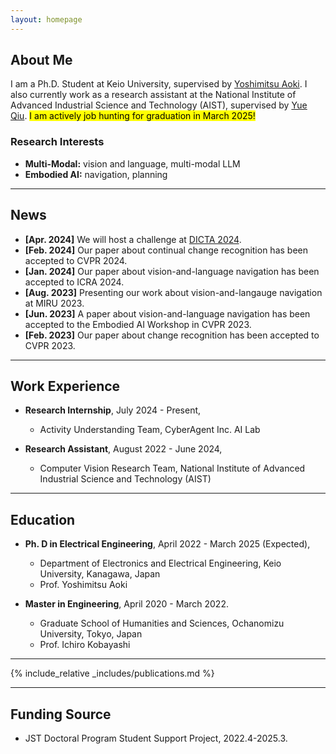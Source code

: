 ```yaml
---
layout: homepage
---
```


## About Me

I am a Ph.D. Student at Keio University, supervised by [Yoshimitsu Aoki](https://aoki-medialab.jp/aokiyoshimitsu/). I also currently work as a research assistant at the National Institute of Advanced Industrial Science and Technology (AIST), supervised by [Yue Qiu](https://qiuyue1993.github.io/qiuyue.github.com/).
<mark> I am actively job hunting for graduation in March 2025!<mark>

### Research Interests

- **Multi-Modal:** vision and language, multi-modal LLM
- **Embodied AI:** navigation, planning

---
## News

- **[Apr. 2024]** We will host a challenge at [DICTA 2024](https://dicta2024.dictaconference.org/).
- **[Feb. 2024]** Our paper about continual change recognition has been accepted to CVPR 2024.
- **[Jan. 2024]** Our paper about vision-and-language navigation has been accepted to ICRA 2024.
- **[Aug. 2023]** Presenting our work about vision-and-langauge navigation at MIRU 2023.
- **[Jun. 2023]** A paper about vision-and-language navigation has been accepted to the Embodied AI Workshop in CVPR 2023.
- **[Feb. 2023]** Our paper about change recognition has been accepted to CVPR 2023.

---
## Work Experience
- **Research Internship**, July 2024 - Present, 
  - Activity Understanding Team, CyberAgent Inc. AI Lab
  
- **Research Assistant**, August 2022 - June 2024, 
  - Computer Vision Research Team, National Institute of Advanced Industrial Science and Technology (AIST)

---
## Education

- **Ph. D in Electrical Engineering**,  April 2022 - March 2025 (Expected), 
  - Department of Electronics and Electrical Engineering, Keio University, Kanagawa, Japan
  - Prof. Yoshimitsu Aoki

- **Master in Engineering**, April 2020 - March 2022.
  - Graduate School of Humanities and Sciences, Ochanomizu University, Tokyo, Japan
  - Prof. Ichiro Kobayashi

---
{% include_relative _includes/publications.md %}

---
## Funding Source
- JST Doctoral Program Student Support Project,  2022.4-2025.3.
